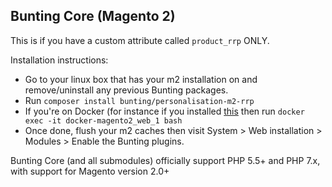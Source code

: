 ## Bunting Core (Magento 2)

This is if you have a custom attribute called `product_rrp` ONLY.

Installation instructions:

- Go to your linux box that has your m2 installation on and remove/uninstall any previous Bunting packages.
- Run `composer install bunting/personalisation-m2-rrp`
 - If you're on Docker (for instance if you installed [this](https://github.com/buntingsoftware/docker-magento2]) then run `docker exec -it docker-magento2_web_1 bash`
- Once done, flush your m2 caches then visit System > Web installation > Modules > Enable the Bunting plugins.   

Bunting Core (and all submodules) officially support PHP 5.5+ and PHP 7.x, with support for Magento version 2.0+
